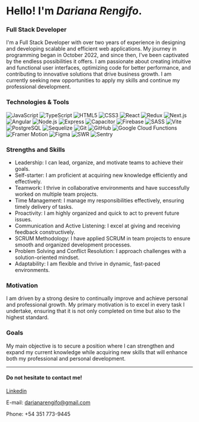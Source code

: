 # Hello! I'm _Dariana Rengifo_.
### Full Stack Developer

I'm a Full Stack Developer with over two years of experience in designing and developing scalable and efficient web applications. My journey in programming began in October 2022, and since then, I've been captivated by the endless possibilities it offers. I am passionate about creating intuitive and functional user interfaces, optimizing code for better performance, and contributing to innovative solutions that drive business growth. I am currently seeking new opportunities to apply my skills and continue my professional development.

### Technologies & Tools
![JavaScript](https://img.shields.io/badge/-JavaScript-8DD6F9?style=flat-square&logo=javascript&logoColor=white)
![TypeScript](https://img.shields.io/badge/-TypeScript-007ACC?style=flat-square&logo=typescript&logoColor=white)
![HTML5](https://img.shields.io/badge/-HTML5-E34F26?style=flat-square&logo=html5&logoColor=white)
![CSS3](https://img.shields.io/badge/-CSS3-1572B6?style=flat-square&logo=css3&logoColor=white)
![React](https://img.shields.io/badge/-React-61DAFB?style=flat-square&logo=react&logoColor=white)
![Redux](https://img.shields.io/badge/-Redux-764ABC?style=flat-square&logo=redux&logoColor=white)
![Next.js](https://img.shields.io/badge/-Next.js-000000?style=flat-square&logo=nextdotjs&logoColor=white)
![Angular](https://img.shields.io/badge/-Angular-DD0031?style=flat-square&logo=angular&logoColor=white)
![Node.js](https://img.shields.io/badge/-Node.js-339933?style=flat-square&logo=nodedotjs&logoColor=white)
![Express](https://img.shields.io/badge/-Express-000000?style=flat-square&logo=express&logoColor=white)
![Capacitor](https://img.shields.io/badge/-Capacitor-1195F5?style=flat-square&logo=capacitor&logoColor=white)
![Firebase](https://img.shields.io/badge/-Firebase-FFCA28?style=flat-square&logo=firebase&logoColor=white)
![SASS](https://img.shields.io/badge/-SASS-CC6699?style=flat-square&logo=sass&logoColor=white)
![Vite](https://img.shields.io/badge/-Vite-646CFF?style=flat-square&logo=vite&logoColor=white)
![PostgreSQL](https://img.shields.io/badge/-PostgreSQL-336791?style=flat-square&logo=postgresql&logoColor=white)
![Sequelize](https://img.shields.io/badge/-Sequelize-52B0E7?style=flat-square&logo=sequelize&logoColor=white)
![Git](https://img.shields.io/badge/-Git-F05032?style=flat-square&logo=git&logoColor=white)
![GitHub](https://img.shields.io/badge/-GitHub-181717?style=flat-square&logo=github&logoColor=white)
![Google Cloud Functions](https://img.shields.io/badge/-Google%20Cloud%20Functions-4285F4?style=flat-square&logo=googlecloud&logoColor=white)
![Framer Motion](https://img.shields.io/badge/-Framer%20Motion-0055FF?style=flat-square&logo=framer&logoColor=white)
![Figma](https://img.shields.io/badge/-Figma-F24E1E?style=flat-square&logo=figma&logoColor=white)
![SWR](https://img.shields.io/badge/-SWR-000000?style=flat-square&logo=nextdotjs&logoColor=white)
![Sentry](https://img.shields.io/badge/-Sentry-362D59?style=flat-square&logo=sentry&logoColor=white)


### Strengths and Skills
- Leadership: I can lead, organize, and motivate teams to achieve their goals.
- Self-starter: I am proficient at acquiring new knowledge efficiently and effectively.
- Teamwork: I thrive in collaborative environments and have successfully worked on multiple team projects.
- Time Management: I manage my responsibilities effectively, ensuring timely delivery of tasks.
- Proactivity: I am highly organized and quick to act to prevent future issues.
- Communication and Active Listening: I excel at giving and receiving feedback constructively.
- SCRUM Methodology: I have applied SCRUM in team projects to ensure smooth and organized development processes.
- Problem Solving and Conflict Resolution: I approach challenges with a solution-oriented mindset.
- Adaptability: I am flexible and thrive in dynamic, fast-paced environments.

### Motivation
I am driven by a strong desire to continually improve and achieve personal and professional growth. My primary motivation is to excel in every task I undertake, ensuring that it is not only completed on time but also to the highest standard.

### Goals
My main objective is to secure a position where I can strengthen and expand my current knowledge while acquiring new skills that will enhance both my professional and personal development.

---

#### Do not hesitate to contact me!

[Linkedin](https://www.linkedin.com/in/dariana-rengifo/)

E-mail: darianarengifo@gmail.com

Phone: +54 351 773-9445
